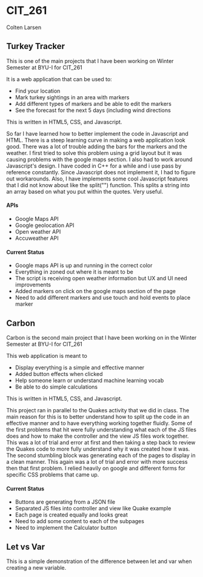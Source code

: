 # CIT_261

Colten Larsen

## Turkey Tracker

This is one of the main projects that I have been working on Winter Semester at BYU-I for CIT_261

It is a web application that can be used to:
* Find your location
* Mark turkey sightings in an area with markers
* Add different types of markers and be able to edit the markers
* See the forecast for the next 5 days (including wind directions

This is written in HTML5, CSS, and Javascript.

So far I have learned how to better implement the code in Javascript and HTML. There is a steep learning curve in making a web application look good. There was a lot of trouble adding the bars for the markers and the weather. I first tried to solve this problem using a grid layout but it was causing problems with the google maps section. I also had to work around Javascript's design. I have coded in C++ for a while and i use pass by reference constantly. Since Javascript does not implement it, I had to figure out workarounds. Also, I have implements some cool Javascript features that I
did not know about like the split("") function. This splits a string into an array based on what you put within the quotes. 
Very useful.

#### APIs
* Google Maps API
* Google geolocation API
* Open weather API
* Accuweather API

#### Current Status
* Google maps API is up and running in the correct color
* Everything in zoned out where it is meant to be
* The script is receiving open weather information but UX and UI need improvements
* Added markers on click on the google maps section of the page
* Need to add different markers and use touch and hold events to place marker

## Carbon

Carbon is the second main project that I have been working on in the Winter Semester at BYU-I for CIT_261

This web application is meant to
* Display everything is a simple and effective manner
* Added button effects when clicked
* Help someone learn or understand machine learning vocab
* Be able to do simple calculations

This is written in HTML5, CSS, and Javascript.

This project ran in parallel to the Quakes activity that we did in class. The main reason for this is to better understand how
to split up the code in an effective manner and to have everything working together fluidly. Some of the first problems that hit
were fully understanding what each of the JS files does and how to make the controller and the view JS files work together. This
was a lot of trial and error at first and then taking a step back to review the Quakes code to more fully understand why it was
created how it was. The second stumbling block was generating each of the pages to display in a clean manner. This again was a
lot of trial and error with more success then that first problem. I relied heavily on google and different forms for specific
CSS problems that came up. 

#### Current Status
* Buttons are generating from a JSON file
* Separated JS files into controller and view like Quake example
* Each page is created equally and looks great
* Need to add some content to each of the subpages
* Need to implement the Calculator button

## Let vs Var

This is a simple demonstration of the difference between let and var when creating a new variable.
